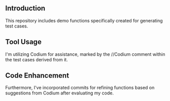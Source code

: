 ## Introduction

This repository includes demo functions specifically created for generating test cases.

## Tool Usage

I'm utilizing Codium for assistance, marked by the //Codium comment within the test cases derived from it.

## Code Enhancement

Furthermore, I've incorporated commits for refining functions based on suggestions from Codium after evaluating my code.
